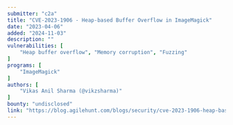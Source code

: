 ```yaml
---
submitter: "c2a"
title: "CVE-2023-1906 - Heap-based Buffer Overflow in ImageMagick"
date: "2023-04-06"
added: "2024-11-03"
description: ""
vulnerabilities: [
    "Heap buffer overflow", "Memory corruption", "Fuzzing"
]
programs: [
    "ImageMagick"
]
authors: [
    "Vikas Anil Sharma (@vikzsharma)"
]
bounty: "undisclosed"
link: "https://blog.agilehunt.com/blogs/security/cve-2023-1906-heap-based-buffer-overflow-in-imagemagick"
---
```




